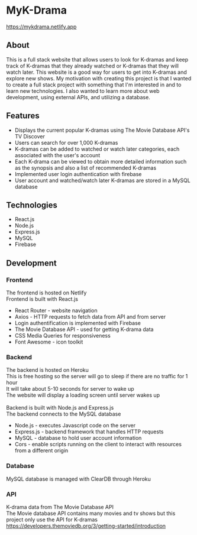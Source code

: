 # MyK-Drama
https://mykdrama.netlify.app

## About
This is a full stack website that allows users to look for K-dramas and keep track of K-dramas that they already watched or K-dramas that they will watch later. This website is a good way for users to get into K-dramas and explore new shows. My motivation with creating this project is that I wanted to create a full stack project with something that I'm interested in and to learn new technologies. I also wanted to learn more about web development, using external APIs, and utilizing a database.


## Features
* Displays the current popular K-dramas using The Movie Database API's TV Discover
* Users can search for over 1,000 K-dramas
* K-dramas can be added to watched or watch later categories, each associated with the user's account
* Each K-drama can be viewed to obtain more detailed information such as the synopsis and also a list of recommended K-dramas
* Implemented user login authentication with firebase
* User account and watched/watch later K-dramas are stored in a MySQL database


## Technologies
* React.js
* Node.js
* Express.js
* MySQL
* Firebase


## Development

### Frontend
The frontend is hosted on Netlify\
Frontend is built with React.js
* React Router - website navigation
* Axios - HTTP requests to fetch data from API and from server
* Login authentification is implemented with Firebase
* The Movie Database API - used for getting K-drama data
* CSS Media Queries for responsiveness
* Font Awesome - icon toolkit

### Backend
The backend is hosted on Heroku\
This is free hosting so the server will go to sleep if there are no traffic for 1 hour\
It will take about 5-10 seconds for server to wake up\
The website will display a loading screen until server wakes up\
\
Backend is built with Node.js and Express.js\
The backend connects to the MySQL database
* Node.js - executes Javascript code on the server
* Express.js - backend framework that handles HTTP requests
* MySQL - database to hold user account information
* Cors - enable scripts running on the client to interact with resources from a different origin

### Database
MySQL database is managed with ClearDB through Heroku

### API
K-drama data from The Movie Database API\
The Movie database API contains many movies and tv shows but this project only use the API for K-dramas\
https://developers.themoviedb.org/3/getting-started/introduction